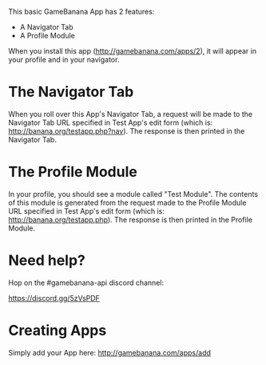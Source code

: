 This basic GameBanana App has 2 features:

- A Navigator Tab
- A Profile Module

When you install this app (http://gamebanana.com/apps/2), it will appear in your profile and in your navigator.

# The Navigator Tab

When you roll over this App's Navigator Tab, a request will be made to the
Navigator Tab URL specified in Test App's edit form (which is: http://banana.org/testapp.php?nav).
The response is then printed in the Navigator Tab.

# The Profile Module

In your profile, you should see a module called "Test Module". The contents of this module is
generated from the request made to the Profile Module URL specified in Test App's edit form (which is: http://banana.org/testapp.php).
The response is then printed in the Profile Module.

# Need help?

Hop on the #gamebanana-api discord channel:

https://discord.gg/5zVsPDF

# Creating Apps

Simply add your App here: http://gamebanana.com/apps/add

